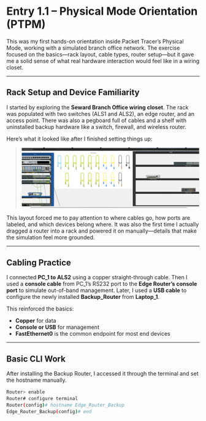 # Entry 1.1 – Physical Mode Orientation (PTPM)

This was my first hands-on orientation inside Packet Tracer’s Physical Mode, working with a simulated branch office network. The exercise focused on the basics—rack layout, cable types, router setup—but it gave me a solid sense of what real hardware interaction would feel like in a wiring closet.

---

## Rack Setup and Device Familiarity

I started by exploring the **Seward Branch Office wiring closet**. The rack was populated with two switches (ALS1 and ALS2), an edge router, and an access point. There was also a pegboard full of cables and a shelf with uninstalled backup hardware like a switch, firewall, and wireless router.

Here’s what it looked like after I finished setting things up:

> ![Seward Branch Office Wiring Closet](../screenshots/Entry1.1Screenshot.png)

This layout forced me to pay attention to where cables go, how ports are labeled, and which devices belong where. It was also the first time I actually dragged a router into a rack and powered it on manually—details that make the simulation feel more grounded.

---

## Cabling Practice

I connected **PC_1 to ALS2** using a copper straight-through cable. Then I used a **console cable** from PC_1’s RS232 port to the **Edge Router’s console port** to simulate out-of-band management. Later, I used a **USB cable** to configure the newly installed **Backup_Router** from **Laptop_1**.

This reinforced the basics:
- **Copper** for data
- **Console or USB** for management
- **FastEthernet0** is the common endpoint for most end devices

---

## Basic CLI Work

After installing the Backup Router, I accessed it through the terminal and set the hostname manually.

```bash
Router> enable
Router# configure terminal
Router(config)# hostname Edge_Router_Backup
Edge_Router_Backup(config)# end
